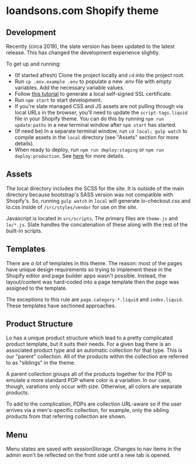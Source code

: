 # loandsons.com Shopify theme

## Development
Recently (circa 2019), the slate version has been updated to the latest release. This has changed the development experience slightly.

To get up and running: 
- (If started afresh) Clone the project locally and `cd` into the project root.
- Run `cp .env.example .env` to populate a new .env file with empty variables. Add the necessary variable values.
- Follow [this tutorial](https://shopify.github.io/slate/docs/create-a-self-signed-ssl-certificate) to generate a local self-signed SSL certificate.
- Run `npm start` to start development.
- If you're slate managed CSS and JS assets are not pulling through via local URLs in the browser, you'll need to update the `script-tags.liquid` file in your Shopify theme. You can do this by running `npm run update:paths` in a new terminal window after `npm start` has started.
- (If need be) In a separate terminal window, run `cd local; gulp watch` to compile assets in the `local` directory (see "Assets" section for more details).
- When ready to deploy, run `npm run deploy:staging` or `npm run deploy:production`. See [here](https://shopify.github.io/slate/docs/deploy-environments) for more details.

## Assets
The local directory includes the SCSS for the site. It is outside of the main directory because bootstrap's SASS version was not compatible with Shopify's. So, running `gulp watch` in `local` will generate lo-checkout.css and lo.css inside of `/src/styles/vendor` for use on the site. 

Javascript is located in `src/scripts`. The primary files are `theme.js` and `lo/*.js`. Slate handles the concatenation of these along with the rest of the built-in scripts. 

## Templates
There are *a lot* of templates in this theme. The reason: most of the pages have unique design requirements so trying to implement these in the Shopify editor and page builder apps wasn't possible. Instead, the layout/content was hard-coded into a page template then the page was assigned to the template.

The exceptions to this rule are `page.category-*.liquid` and `index.liquid`. These templates have sectioned approaches. 

## Product Structure
Lo has a unique product structure which lead to a pretty complicated product template, but it suits their needs. For a given bag there is an associated product type and an automatic collection for that type. This is our "parent" collection. All of the products within the collection are referred to as "siblings" in the theme.

A parent collection groups all of the products together for the PDP to emulate a more standard PDP where color is a variation. In our case, though, varations only occur with size. Otherwise, all colors are separate products. 

To add to the complication, PDPs are collection URL-aware so if the user arrives via a men's-specific collection, for example, only the sibling products from that referring collection are shown. 

## Menu
Menu states are saved with sessionStorage. Changes to nav items in the admin won't be reflected on the front side until a new tab is opened. 
